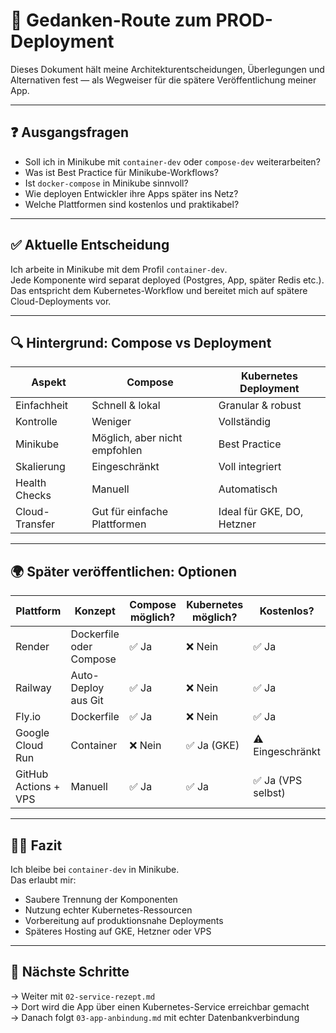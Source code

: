 # 🧠 Gedanken-Route zum PROD-Deployment

Dieses Dokument hält meine Architekturentscheidungen, Überlegungen und Alternativen fest — als Wegweiser für die spätere Veröffentlichung meiner App.

---

## ❓ Ausgangsfragen

- Soll ich in Minikube mit `container-dev` oder `compose-dev` weiterarbeiten?
- Was ist Best Practice für Minikube-Workflows?
- Ist `docker-compose` in Minikube sinnvoll?
- Wie deployen Entwickler ihre Apps später ins Netz?
- Welche Plattformen sind kostenlos und praktikabel?

---

## ✅ Aktuelle Entscheidung

Ich arbeite in Minikube mit dem Profil `container-dev`.  
Jede Komponente wird separat deployed (Postgres, App, später Redis etc.).  
Das entspricht dem Kubernetes-Workflow und bereitet mich auf spätere Cloud-Deployments vor.

---

## 🔍 Hintergrund: Compose vs Deployment

| Aspekt | Compose | Kubernetes Deployment |
|--------|--------|------------------------|
| Einfachheit | Schnell & lokal | Granular & robust |
| Kontrolle | Weniger | Vollständig |
| Minikube | Möglich, aber nicht empfohlen | Best Practice |
| Skalierung | Eingeschränkt | Voll integriert |
| Health Checks | Manuell | Automatisch |
| Cloud-Transfer | Gut für einfache Plattformen | Ideal für GKE, DO, Hetzner |

---

## 🌍 Später veröffentlichen: Optionen

| Plattform | Konzept | Compose möglich? | Kubernetes möglich? | Kostenlos? |
|----------|---------|------------------|----------------------|------------|
| Render | Dockerfile oder Compose | ✅ Ja | ❌ Nein | ✅ Ja |
| Railway | Auto-Deploy aus Git | ✅ Ja | ❌ Nein | ✅ Ja |
| Fly.io | Dockerfile | ✅ Ja | ❌ Nein | ✅ Ja |
| Google Cloud Run | Container | ❌ Nein | ✅ Ja (GKE) | ⚠️ Eingeschränkt |
| GitHub Actions + VPS | Manuell | ✅ Ja | ✅ Ja | ✅ Ja (VPS selbst) |

---

## 🧑‍🍳 Fazit

Ich bleibe bei `container-dev` in Minikube.  
Das erlaubt mir:

- Saubere Trennung der Komponenten  
- Nutzung echter Kubernetes-Ressourcen  
- Vorbereitung auf produktionsnahe Deployments  
- Späteres Hosting auf GKE, Hetzner oder VPS

---

## 📘 Nächste Schritte

→ Weiter mit `02-service-rezept.md`  
→ Dort wird die App über einen Kubernetes-Service erreichbar gemacht  
→ Danach folgt `03-app-anbindung.md` mit echter Datenbankverbindung
